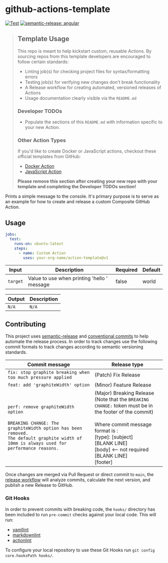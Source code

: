 # github-actions-template
[![Test](https://github.com/liatrio/github-actions-template/actions/workflows/test.yml/badge.svg)](https://github.com/liatrio/github-actions-template/actions/workflows/test.yml)
[![semantic-release: angular](https://img.shields.io/badge/semantic--release-angular-e10079?logo=semantic-release)](https://github.com/semantic-release/semantic-release)

> ## Template Usage
> This repo is meant to help kickstart custom, reusable Actions. By sourcing
> repos from this template developers are encouraged
> to follow certain standards:
> - Linting job(s) for checking project files for syntax/formatting errors
> - Testing job(s) for verifying new changes don't break functionality
> - A Release workflow for creating automated, versioned releases of Actions
> - Usage documentation clearly visible via the `README.md`
>
> ### Developer TODOs
> - Populate the sections of this `README.md` with
> information specific to your new Action.
>
> ### Other Action Types
>If you'd like to create Docker or JavaScript actions, checkout these official
> templates from GitHub:
> - [Docker Action](https://github.com/actions/hello-world-docker-action)
> - [JavaScript Action](https://github.com/actions/hello-world-javascript-action)
>
> **Please remove this section after creating your new repo with your template
> and completing the Developer TODOs section!**

Prints a simple message to the console. It's primary purpose is to serve as an
example for how to create and release a custom Composite GitHub Action.

## Usage

```yaml
jobs:
  test:
    runs-on: ubuntu-latest
    steps:
      - name: Custom Action
        uses: your-org-name/action-template@v1
```

| Input         | Description                                         | Required | Default                                     |
|---------------|-----------------------------------------------------|----------|---------------------------------------------|
| `target`      | Value to use when printing 'hello <target>' message |  false   | world                                       |

| Output | Description |
|--------|-------------|
| `N/A`  | `N/A`       |

## Contributing

This project
uses [semantic-release](https://github.com/semantic-release/semantic-release)
and [conventional commits](https://github.com/semantic-release/semantic-release/#commit-message-format)
to help automate the release process. In order to track changes use the
following commit formats to track changes according to semantic versioning
standards.

| Commit message                                                                                                                                                                           | Release type                                                                                                  |
|------------------------------------------------------------------------------------------------------------------------------------------------------------------------------------------|---------------------------------------------------------------------------------------------------------------|
| `fix: stop graphite breaking when too much pressure applied`                                                                                                                             | (Patch) Fix Release                                                                                           |
| `feat: add 'graphiteWidth' option`                                                                                                                                                       | (Minor) Feature Release                                                                                       |
| `perf: remove graphiteWidth option`<br/><br/>`BREAKING CHANGE: The graphiteWidth option has been removed.`<br/>`The default graphite width of 10mm is always used for performance reasons.` | (Major) Breaking Release <br/> (Note that the `BREAKING CHANGE:` token must be in the footer of the commit) <br/><br/> Where commit message format is : <br/>[type]: [subject]<br/>[BLANK LINE]<br/>[body] <-- not required<br/>[BLANK LINE]<br/>[footer] |

Once changes are merged via Pull Request or direct commit to `main`, the
[release workflow](.github/workflows/release.yml) will analyze commits,
calculate the next version, and publish a new Release to GitHub.

### Git Hooks

In order to prevent commits with breaking code, the `hooks/` directory has
been included to run `pre-commit` checks against your local code. This will
run:

- [yamllint](https://github.com/adrienverge/yamllint#installation)
- [markdownlint](https://github.com/igorshubovych/markdownlint-cli#installation)
- [actionlint](https://github.com/rhysd/actionlint/blob/main/docs/install.md)

To configure your local repository to use these Git Hooks run `git config core.hooksPath hooks/`.
